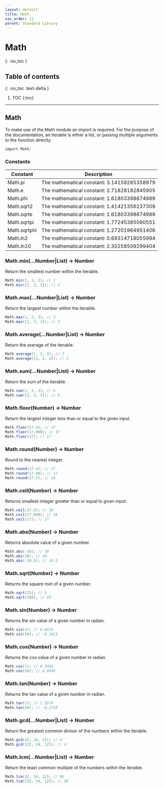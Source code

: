 ```yaml
---
layout: default
title: Math
nav_order: 11
parent: Standard Library
---
```


# Math
{: .no_toc }

## Table of contents
{: .no_toc .text-delta }

1. TOC
{:toc}

---

## Math

To make use of the Math module an import is required. For the purpose of the documentation, an iterable 
is either a list, or passing multiple arguments to the function directly.

```cs
import Math;
```

### Constants

| Constant     | Description                                 |
| ------------ | ------------------------------------------- |
| Math.pi      | The mathematical constant: 3.14159265358979 |
| Math.e       | The mathematical constant: 2.71828182845905 |
| Math.phi     | The mathematical constant: 1.61803398874989 |
| Math.sqrt2   | The mathematical constant: 1.41421356237309 |
| Math.sqrte   | The mathematical constant: 1.61803398874989 |
| Math.sqrtpi  | The mathematical constant: 1.77245385090551 |
| Math.sqrtphi | The mathematical constant: 1.27201964951406 |
| Math.ln2     | The mathematical constant: 0.69314718055994 |
| Math.ln10    | The mathematical constant: 2.30258509299404 |

### Math.min(...Number|List) -> Number

Return the smallest number within the iterable.

```cs
Math.min(1, 2, 3); // 1
Math.min([1, 2, 3]); // 1
```

### Math.max(...Number|List) -> Number

Return the largest number within the iterable.

```cs
Math.max(1, 2, 3); // 3
Math.max([1, 2, 3]); // 3
```

### Math.average(...Number|List) -> Number

Return the average of the iterable.

```cs
Math.average(1, 2, 3); // 2
Math.average([1, 2, 3]); // 2
```

### Math.sum(...Number|List) -> Number

Return the sum of the iterable.

```cs
Math.sum(1, 2, 3); // 6
Math.sum([1, 2, 3]); // 6
```

### Math.floor(Number) -> Number

Return the largest integer less than or equal to the given input.

```cs
Math.floor(17.4); // 17
Math.floor(17.999); // 17
Math.floor(17); // 17
```

### Math.round(Number) -> Number

Round to the nearest integer.

```cs
Math.round(17.4); // 17
Math.round(17.49); // 17
Math.round(17.5); // 18
```

### Math.ceil(Number) -> Number

Returns smallest integer greater than or equal to given input.

```cs
Math.ceil(17.4); // 18
Math.ceil(17.999); // 18
Math.ceil(17); // 17
```

### Math.abs(Number) -> Number

Returns absolute value of a given number.

```cs
Math.abs(-10); // 10
Math.abs(10); // 10
Math.abs(-10.5); // 10.5
```

### Math.sqrt(Number) -> Number

Returns the square root of a given number.

```cs
Math.sqrt(25); // 5
Math.sqrt(100); // 10
```

### Math.sin(Number) -> Number

Returns the sin value of a given number in radian.

```cs
Math.sin(1); // 0.8414
Math.sin(50); // -0.2623
```

### Math.cos(Number) -> Number

Returns the cos value of a given number in radian.

```cs
Math.cos(1); // 0.5403
Math.cos(50); // 0.9649
```

### Math.tan(Number) -> Number

Returns the tan value of a given number in radian.

```cs
Math.tan(1); // 1.5574
Math.tan(50); // -0.2719
```

### Math.gcd(...Number|List) -> Number

Return the greatest common divisor of the numbers within the iterable.

```cs
Math.gcd(32, 24, 12); // 4
Math.gcd([32, 24, 12]); // 4
```

### Math.lcm(...Number|List) -> Number

Return the least common multiple of the numbers within the iterable.

```cs
Math.lcm(32, 24, 12); // 96
Math.lcm([32, 24, 12]); // 96
```
